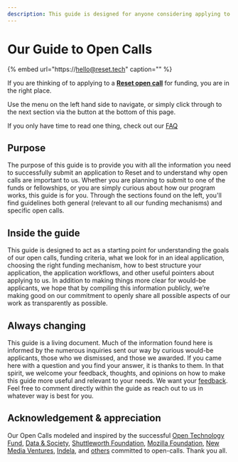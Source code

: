 ```yaml
---
description: This guide is designed for anyone considering applying to a Reset open call.
---
```


# Our Guide to Open Calls

{% embed url="https://hello@reset.tech" caption="" %}

If you are thinking of to applying to a [**Reset open call**](https://wwww.reset.tech/open-calls/) for funding, you are in the right place.

Use the menu on the left hand side to navigate, or simply click through to the next section via the button at the bottom of this page.

If you only have time to read one thing, check out our [FAQ](for-applicants/faq.md)

## Purpose

The purpose of this guide is to provide you with all the information you need to successfully submit an application to Reset and to understand why open calls are important to us. Whether you are planning to submit to one of the funds or fellowships, or you are simply curious about how our program works, this guide is for you. Through the sections found on the left, you'll find guidelines both general \(relevant to all our funding mechanisms\) and specific open calls.

## Inside the guide

This guide is designed to act as a starting point for understanding the goals of our open calls, funding criteria, what we look for in an ideal application, choosing the right funding mechanism, how to best structure your application, the application workflows, and other useful pointers about applying to us. In addition to making things more clear for would-be applicants, we hope that by compiling this information publicly, we’re making good on our commitment to openly share all possible aspects of our work as transparently as possible.

## Always changing

This guide is a living document. Much of the information found here is informed by the numerous inquiries sent our way by curious would-be applicants, those who we dismissed, and those we awarded. If you came here with a question and you find your answer, it is thanks to them. In that spirit, we welcome your feedback, thoughts, and opinions on how to make this guide more useful and relevant to your needs. We want your [feedback](give-us-feedback.md). Feel free to comment directly within the guide as reach out to us in whatever way is best for you.

## Acknowledgement & appreciation

Our Open Calls modeled and inspired by the successful [Open Technology Fund](https://www.opentech.fund/), [Data & Society](https://datasociety.net/initiatives/fellows-program/), [Shuttleworth Foundation](https://www.shuttleworthfoundation.org/), [Mozilla Foundation](https://foundation.mozilla.org/en/fellowships/), [New Media Ventures](https://www.newmediaventures.org/), [Indela](https://indela.fund), and [others](https://guide.opentech.fund/appendix-iv-alternative-sources-of-support) committed to open-calls. Thank you all.

